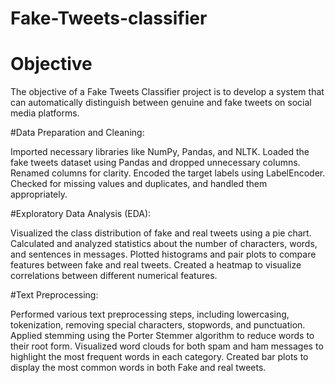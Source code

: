 # Fake-Tweets-classifier
# Objective 
The objective of a Fake Tweets Classifier project is to develop a system that can automatically distinguish between genuine and fake tweets on social media platforms. 
 
 #Data Preparation and Cleaning:
 
Imported necessary libraries like NumPy, Pandas, and NLTK. Loaded the fake tweets dataset using Pandas and dropped unnecessary columns. Renamed columns for clarity. Encoded the target labels using LabelEncoder. Checked for missing values and duplicates, and handled them appropriately.

#Exploratory Data Analysis (EDA):

Visualized the class distribution of fake and real tweets using a pie chart. Calculated and analyzed statistics about the number of characters, words, and sentences in messages. Plotted histograms and pair plots to compare features between fake and real tweets. Created a heatmap to visualize correlations between different numerical features.

#Text Preprocessing:

Performed various text preprocessing steps, including lowercasing, tokenization, removing special characters, stopwords, and punctuation. Applied stemming using the Porter Stemmer algorithm to reduce words to their root form. Visualized word clouds for both spam and ham messages to highlight the most frequent words in each category. Created bar plots to display the most common words in both Fake and real tweets.
